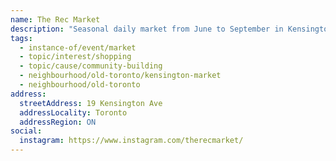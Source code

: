 ```yaml
---
name: The Rec Market
description: "Seasonal daily market from June to September in Kensington Market."
tags:
  - instance-of/event/market
  - topic/interest/shopping
  - topic/cause/community-building
  - neighbourhood/old-toronto/kensington-market
  - neighbourhood/old-toronto
address:
  streetAddress: 19 Kensington Ave
  addressLocality: Toronto
  addressRegion: ON
social:
  instagram: https://www.instagram.com/therecmarket/
---
```


